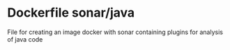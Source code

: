 # Dockerfile sonar/java

File for creating an image docker with sonar containing plugins for analysis of java code

